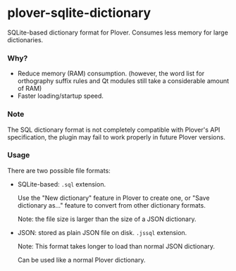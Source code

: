 # plover-sqlite-dictionary
SQLite-based dictionary format for Plover. Consumes less memory for large dictionaries.

### Why?

* Reduce memory (RAM) consumption.  (however, the word list for orthography
  suffix rules and Qt modules still take a considerable amount of RAM)
* Faster loading/startup speed.

### Note

The SQL dictionary format is not completely compatible with Plover's API specification,
the plugin may fail to work properly in future Plover versions.

### Usage

There are two possible file formats:

* SQLite-based: `.sql` extension.

   Use the "New dictionary" feature in Plover to create one, or "Save dictionary as..." feature
   to convert from other dictionary formats.

   Note: the file size is larger than the size of a JSON dictionary.

* JSON: stored as plain JSON file on disk. `.jssql` extension.

   Note: This format takes longer to load than normal JSON dictionary.

   Can be used like a normal Plover dictionary.
